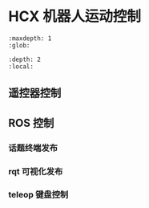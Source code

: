 # HCX 机器人运动控制

```{toctree}
:maxdepth: 1
:glob:
```

```{contents} Contents
:depth: 2
:local:
```

## 遥控器控制

## ROS 控制


### 话题终端发布


### rqt 可视化发布


### teleop 键盘控制
